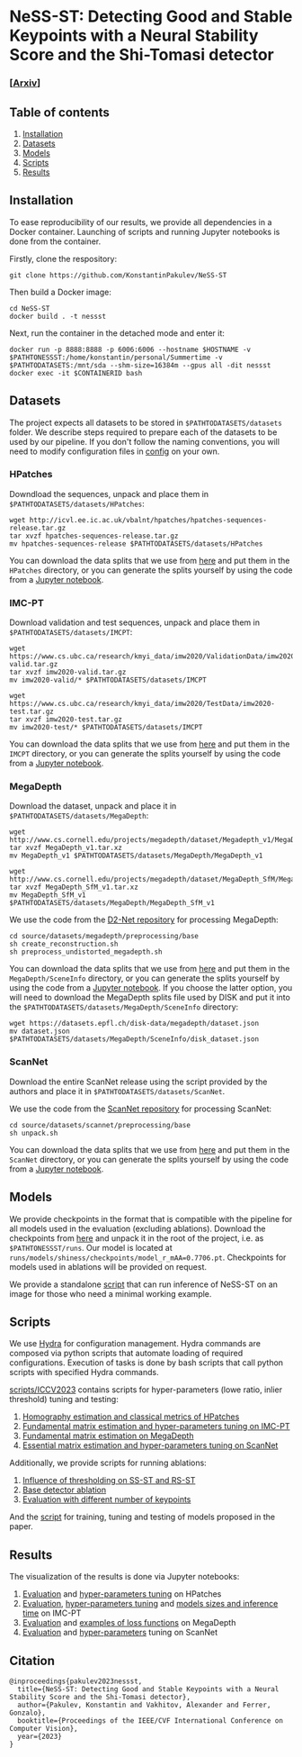 # NeSS-ST: Detecting Good and Stable Keypoints with a Neural Stability Score and the Shi-Tomasi detector
### [[Arxiv](https://arxiv.org/abs/2307.01069)]

## Table of contents

1. [Installation](#installation)
2. [Datasets](#datasets)
3. [Models](#models)
4. [Scripts](#scripts)
5. [Results](#results)

## Installation

To ease reproducibility of our results, we provide all dependencies in a Docker container. Launching of scripts and running Jupyter notebooks is done from the container.

Firstly, clone the respository:
```shell
git clone https://github.com/KonstantinPakulev/NeSS-ST
```

Then build a Docker image:
```shell
cd NeSS-ST
docker build . -t nessst
```

Next, run the container in the detached mode and enter it:
```shell
docker run -p 8888:8888 -p 6006:6006 --hostname $HOSTNAME -v $PATHTONESSST:/home/konstantin/personal/Summertime -v $PATHTODATASETS:/mnt/sda --shm-size=16384m --gpus all -dit nessst
docker exec -it $CONTAINERID bash
```

## Datasets

The project expects all datasets to be stored in `$PATHTODATASETS/datasets` folder. We describe steps required to prepare each of the datasets to be used by our pipeline. If you don't follow the naming conventions, you will need to modify configuration files in [config](config) on your own.

### HPatches
Downdload the sequences, unpack and place them in `$PATHTODATASETS/datasets/HPatches`:

```shell
wget http://icvl.ee.ic.ac.uk/vbalnt/hpatches/hpatches-sequences-release.tar.gz
tar xvzf hpatches-sequences-release.tar.gz
mv hpatches-sequences-release $PATHTODATASETS/datasets/HPatches
```

You can download the data splits that we use from [here](https://drive.google.com/file/d/1NMZGz15Px0g_Rw5EJj5LM_O2L_7g-PBo/view?usp=sharing) and put them in the `HPatches` directory, or you can generate the splits yourself by using the code from a [Jupyter notebook](notebooks/hpatches/dataset.ipynb).

### IMC-PT
Download validation and test sequences, unpack and place them in `$PATHTODATASETS/datasets/IMCPT`:
```shell
wget https://www.cs.ubc.ca/research/kmyi_data/imw2020/ValidationData/imw2020-valid.tar.gz
tar xvzf imw2020-valid.tar.gz
mv imw2020-valid/* $PATHTODATASETS/datasets/IMCPT

wget https://www.cs.ubc.ca/research/kmyi_data/imw2020/TestData/imw2020-test.tar.gz
tar xvzf imw2020-test.tar.gz
mv imw2020-test/* $PATHTODATASETS/datasets/IMCPT
```

You can download the data splits that we use from [here](https://drive.google.com/file/d/1NMZGz15Px0g_Rw5EJj5LM_O2L_7g-PBo/view?usp=sharing) and put them in the `IMCPT` directory, or you can generate the splits yourself by using the code from a [Jupyter notebook](notebooks/imcpt/dataset.ipynb).

### MegaDepth

Download the dataset, unpack and place it in `$PATHTODATASETS/datasets/MegaDepth`:
```shell
wget http://www.cs.cornell.edu/projects/megadepth/dataset/Megadepth_v1/MegaDepth_v1.tar.gz
tar xvzf MegaDepth_v1.tar.xz
mv MegaDepth_v1 $PATHTODATASETS/datasets/MegaDepth/MegaDepth_v1

wget http://www.cs.cornell.edu/projects/megadepth/dataset/MegaDepth_SfM/MegaDepth_SfM_v1.tar.xz
tar xvzf MegaDepth_SfM_v1.tar.xz
mv MegaDepth_SfM_v1 $PATHTODATASETS/datasets/MegaDepth/MegaDepth_SfM_v1
```

We use the code from the [D2-Net repository](https://github.com/mihaidusmanu/d2-net) for processing MegaDepth:

```shell
cd source/datasets/megadepth/preprocessing/base
sh create_reconstruction.sh
sh preprocess_undistorted_megadepth.sh
```

You can download the data splits that we use from [here](https://drive.google.com/file/d/1NMZGz15Px0g_Rw5EJj5LM_O2L_7g-PBo/view?usp=sharing) and put them in the `MegaDepth/SceneInfo` directory, or you can generate the splits yourself by using the code from a [Jupyter notebook](notebooks/megadepth/dataset.ipynb). If you choose the latter option, you will need to download the MegaDepth splits file used by DISK and put it into the `$PATHTODATASETS/datasets/MegaDepth/SceneInfo` directory:

```shell
wget https://datasets.epfl.ch/disk-data/megadepth/dataset.json
mv dataset.json $PATHTODATASETS/datasets/MegaDepth/SceneInfo/disk_dataset.json
```

### ScanNet

Download the entire ScanNet release using the script provided by the authors and place it in `$PATHTODATASETS/datasets/ScanNet`.

We use the code from the [ScanNet repository](https://github.com/ScanNet/ScanNet) for processing ScanNet: 

```shell
cd source/datasets/scannet/preprocessing/base
sh unpack.sh
```

You can download the data splits that we use from [here](https://drive.google.com/file/d/1NMZGz15Px0g_Rw5EJj5LM_O2L_7g-PBo/view?usp=sharing) and put them in the `ScanNet` directory, or you can generate the splits yourself by using the code from a [Jupyter notebook](notebooks/scannet/dataset.ipynb). 

## Models

We provide checkpoints in the format that is compatible with the pipeline for all models used in the evaluation (excluding ablations). Download the checkpoints from [here](https://drive.google.com/file/d/1CMEA2PuzhvhpmVub05N07wPNo7Vytnxu/view?usp=sharing) and unpack it in the root of the project, i.e. as `$PATHTONESSST/runs`. Our model is located at `runs/models/shiness/checkpoints/model_r_mAA=0.7706.pt`. Checkpoints for models used in ablations will be provided on request.

We provide a standalone [script](standalone/ICCV2023/run_nessst.sh) that can run inference of NeSS-ST on an image for those who need a minimal working example.

## Scripts

We use [Hydra](https://github.com/facebookresearch/hydra) for configuration management. Hydra commands are composed via python scripts that automate loading of required configurations. Execution of tasks is done by bash scripts that call python scripts with specified Hydra commands. 

[scripts/ICCV2023](scripts/ICCV2023) contains scripts for hyper-parameters (lowe ratio, inlier threshold) tuning and testing:
1. [Homography estimation and classical metrics of HPatches](scripts/ICCV2023/htune_test_hpatches.sh)
2. [Fundamental matrix estimation and hyper-parameters tuning on IMC-PT](scripts/ICCV2023/htune_test_imcpt.sh)
3. [Fundamental matrix estimation on MegaDepth](scripts/ICCV2023/test_megadepth.sh)
4. [Essential matrix estimation and hyper-parameters tuning on ScanNet](scripts/ICCV2023/htune_test_scannet.sh)

Additionally, we provide scripts for running ablations:
1. [Influence of thresholding on SS-ST and RS-ST](scripts/ICCV2023/htune_test_eval_params_ablation.sh)
2. [Base detector ablation](scripts/ICCV2023/train_htune_test_criterion_ablation.sh)
3. [Evaluation with different number of keypoints](scripts/ICCV2023/htune_test_num_features_ablation.sh)

And the [script](scripts/ICCV2023/train_htune_test.sh) for training, tuning and testing of models proposed in the paper.

## Results

The visualization of the results is done via Jupyter notebooks:

1. [Evaluation](notebooks/hpatches/ICCV2023/evaluation.ipynb) and [hyper-parameters tuning](notebooks/hpatches/ICCV2023/htune.ipynb) on HPatches
2. [Evaluation](notebooks/imcpt/ICCV2023/evaluation.ipynb), [hyper-parameters tuning](notebooks/imcpt/ICCV2023/htune.ipynb) and [models sizes and inference time](notebooks/imcpt/ICCV2023/models_stats.ipynb) on IMC-PT
3. [Evaluation](notebooks/megadepth/ICCV2023/evaluation.ipynb) and [examples of loss functions](notebooks/megadepth/ICCV2023/losses) on MegaDepth
4. [Evaluation](notebooks/scannet/ICCV2023/evaluation.ipynb) and [hyper-parameters](notebooks/scannet/ICCV2023/htune.ipynb) tuning on ScanNet

## Citation

```
@inproceedings{pakulev2023nessst,
  title={NeSS-ST: Detecting Good and Stable Keypoints with a Neural Stability Score and the Shi-Tomasi detector},
  author={Pakulev, Konstantin and Vakhitov, Alexander and Ferrer, Gonzalo},
  booktitle={Proceedings of the IEEE/CVF International Conference on Computer Vision},
  year={2023}
}
```
